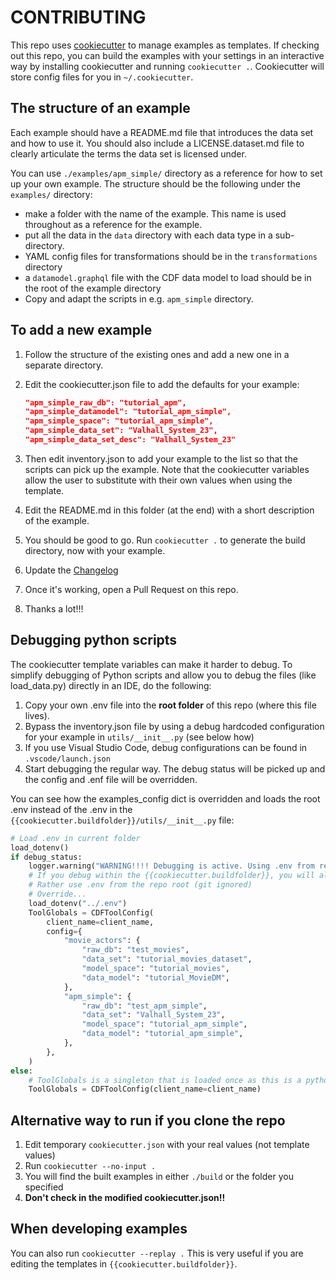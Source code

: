 # CONTRIBUTING

This repo uses [cookiecutter](https://cookiecutter.readthedocs.io/en/stable/index.html) to manage examples
as templates. If checking out this repo, you can build the examples with your settings in an interactive way
by installing cookiecutter and running `cookiecutter .`.
Cookiecutter will store config files for you in `~/.cookiecutter`.

## The structure of an example

Each example should have a README.md file that introduces the data set and how
to use it. You should also include a LICENSE.dataset.md file to clearly articulate the terms
the data set is licensed under.

You can use `./examples/apm_simple/` directory as a reference for how to set up your own example.
The structure should be the following under the `examples/` directory:

* make a folder with the name of the example. This name is used throughout as a reference for
    the example.
* put all the data in the `data` directory with each data type in a sub-directory.
* YAML config files for transformations should be in the `transformations` directory
* a `datamodel.graphql` file with the CDF data model to load should be in the root
    of the example directory
* Copy and adapt the scripts in e.g. `apm_simple` directory.

## To add a new example

1. Follow the structure of the existing ones and add a new one in a separate directory.
2. Edit the cookiecutter.json file to add the defaults for your example:

    ```json
    "apm_simple_raw_db": "tutorial_apm",
    "apm_simple_datamodel": "tutorial_apm_simple",
    "apm_simple_space": "tutorial_apm_simple",
    "apm_simple_data_set": "Valhall_System_23",
    "apm_simple_data_set_desc": "Valhall_System_23"
    ```

3. Then edit inventory.json to add your example to the list so that the scripts can pick up
    the example. Note that the cookiecutter variables allow the user to substitute with their own values when using the template.

4. Edit the README.md in this folder (at the end) with a short description of the example.

5. You should be good to go. Run `cookiecutter .` to generate the build directory, now with your example.

6. Update the [Changelog](./CHANGELOG.md)

7. Once it's working, open a Pull Request on this repo.

8. Thanks a lot!!!

## Debugging python scripts

The cookiecutter template variables can make it harder to debug. To simplify debugging of
Python scripts and allow you to debug the files (like load_data.py) directly in an IDE,
do the following:

1. Copy your own .env file into the **root folder** of this repo (where this file lives).
2. Bypass the inventory.json file by using a debug hardcoded configuration for your example in
    `utils/__init__.py` (see below how)
3. If you use Visual Studio Code, debug configurations can be found in `.vscode/launch.json`
4. Start debugging the regular way. The debug status will be picked up and the config and .enf file will be overridden.

You can see how the examples_config dict is overridden and loads the root .env instead of the .env
in the `{{cookiecutter.buildfolder}}/utils/__init__.py` file:

```python
# Load .env in current folder
load_dotenv()
if debug_status:
    logger.warning("WARNING!!!! Debugging is active. Using .env from repo root.")
    # If you debug within the {{cookiecutter.buildfolder}}, you will already have a .env file as a template there (git controlled).
    # Rather use .env from the repo root (git ignored)
    # Override...
    load_dotenv("../.env")
    ToolGlobals = CDFToolConfig(
        client_name=client_name,
        config={
            "movie_actors": {
                "raw_db": "test_movies",
                "data_set": "tutorial_movies_dataset",
                "model_space": "tutorial_movies",
                "data_model": "tutorial_MovieDM",
            },
            "apm_simple": {
                "raw_db": "test_apm_simple",
                "data_set": "Valhall_System_23",
                "model_space": "tutorial_apm_simple",
                "data_model": "tutorial_apm_simple",
            },
        },
    )
else:
    # ToolGlobals is a singleton that is loaded once as this is a python module
    ToolGlobals = CDFToolConfig(client_name=client_name)
```

## Alternative way to run if you clone the repo

1. Edit temporary `cookiecutter.json` with your real values (not template values)
2. Run `cookiecutter --no-input .`
3. You will find the built examples in either `./build` or the folder you specified
4. **Don't check in the modified cookiecutter.json!!**

## When developing examples

You can also run `cookiecutter --replay .` This is very useful if you are editing the templates in `{{cookiecutter.buildfolder}}`.
